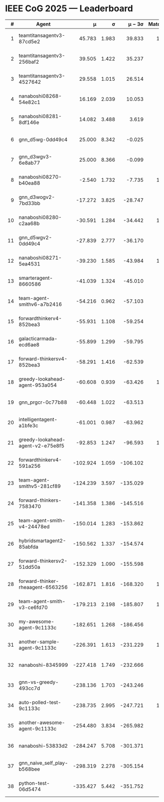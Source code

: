 # IEEE CoG 2025 — Leaderboard

| # | Agent | μ | σ | μ − 3σ | Matches | Updated |
|---:|---|---:|---:|---:|---:|---|
| 1 | teamtitansagentv3-87cd5e2 | 45.783 | 1.983 | 39.833 | 1020 | 2025-08-28 19:17 |
| 2 | teamtitansagentv3-256baf2 | 39.505 | 1.422 | 35.237 | 720 | 2025-08-28 19:17 |
| 3 | teamtitansagentv3-4527642 | 29.558 | 1.015 | 26.514 | 900 | 2025-08-28 19:17 |
| 4 | nanaboshi08268-54e82c1 | 16.169 | 2.039 | 10.053 | 800 | 2025-08-28 19:17 |
| 5 | nanaboshi08281-8df146e | 14.082 | 3.488 | 3.619 | 40 | 2025-08-28 19:17 |
| 6 | gnn_d5wg-0dd49c4 | 25.000 | 8.342 | -0.025 | 20 | 2025-08-28 19:17 |
| 7 | gnn_d3wgv3-6e8ab77 | 25.000 | 8.366 | -0.099 | 80 | 2025-08-28 19:17 |
| 8 | nanaboshi08270-b40ea88 | -2.540 | 1.732 | -7.735 | 1000 | 2025-08-28 19:17 |
| 9 | gnn_d3wogv2-7bd33bb | -17.272 | 3.825 | -28.747 | 48 | 2025-08-28 19:17 |
| 10 | nanaboshi08280-c2aa68b | -30.591 | 1.284 | -34.442 | 1040 | 2025-08-28 19:17 |
| 11 | gnn_d5wgv2-0dd49c4 | -27.839 | 2.777 | -36.170 | 40 | 2025-08-28 19:17 |
| 12 | nanaboshi08271-5ea4531 | -39.230 | 1.585 | -43.984 | 1320 | 2025-08-28 19:17 |
| 13 | smarteragent-8660586 | -41.039 | 1.324 | -45.010 | 920 | 2025-08-28 19:17 |
| 14 | team-agent-smithv6-a7b2416 | -54.216 | 0.962 | -57.103 | 980 | 2025-08-28 19:17 |
| 15 | forwardthinkerv4-852bea3 | -55.931 | 1.108 | -59.254 | 824 | 2025-08-28 19:17 |
| 16 | galacticarmada-ecd6ae8 | -55.899 | 1.299 | -59.795 | 920 | 2025-08-28 19:17 |
| 17 | forward-thinkersv4-852bea3 | -58.291 | 1.416 | -62.539 | 722 | 2025-08-28 19:17 |
| 18 | greedy-lookahead-agent-953a054 | -60.608 | 0.939 | -63.426 | 1080 | 2025-08-28 19:17 |
| 19 | gnn_prgcr-0c77b88 | -60.448 | 1.022 | -63.513 | 850 | 2025-08-28 19:17 |
| 20 | intelligentagent-a1bfe3c | -61.001 | 0.987 | -63.962 | 740 | 2025-08-28 19:17 |
| 21 | greedy-lookahead-agent-v2-e75e8f5 | -92.853 | 1.247 | -96.593 | 1000 | 2025-08-28 19:17 |
| 22 | forwardthinkerv4-591a256 | -102.924 | 1.059 | -106.102 | 975 | 2025-08-28 19:17 |
| 23 | team-agent-smithv5-281cf89 | -124.239 | 3.597 | -135.029 | 780 | 2025-08-28 19:17 |
| 24 | forward-thinkers-7583470 | -141.358 | 1.386 | -145.516 | 780 | 2025-08-28 19:17 |
| 25 | team-agent-smith-v4-24478ed | -150.014 | 1.283 | -153.862 | 998 | 2025-08-28 19:17 |
| 26 | hybridsmartagent2-85abfda | -150.562 | 1.337 | -154.574 | 979 | 2025-08-28 19:17 |
| 27 | forward-thinkersv2-51dd50a | -152.329 | 1.090 | -155.598 | 944 | 2025-08-28 19:17 |
| 28 | forward-thinker-rheaagent-6563256 | -162.871 | 1.816 | -168.320 | 1004 | 2025-08-28 19:17 |
| 29 | team-agent-smith-v3-ce6fd70 | -179.213 | 2.198 | -185.807 | 1138 | 2025-08-28 19:17 |
| 30 | my-awesome-agent-9c1133c | -182.651 | 1.268 | -186.456 | 960 | 2025-08-28 19:17 |
| 31 | another-sample-agent-9c1133c | -226.391 | 1.613 | -231.229 | 1020 | 2025-08-28 19:17 |
| 32 | nanaboshi-8345999 | -227.418 | 1.749 | -232.666 | 820 | 2025-08-28 19:17 |
| 33 | gnn-vs-greedy-493cc7d | -238.136 | 1.703 | -243.246 | 720 | 2025-08-28 19:17 |
| 34 | auto-polled-test-9c1133c | -238.735 | 2.995 | -247.721 | 1040 | 2025-08-28 19:17 |
| 35 | another-awesome-agent-9c1133c | -254.480 | 3.834 | -265.982 | 860 | 2025-08-28 19:17 |
| 36 | nanaboshi-53833d2 | -284.247 | 5.708 | -301.371 | 800 | 2025-08-28 19:17 |
| 37 | gnn_naive_self_play-b568bee | -298.319 | 2.278 | -305.154 | 700 | 2025-08-28 19:17 |
| 38 | python-test-06d5474 | -335.427 | 5.442 | -351.752 | 910 | 2025-08-28 19:17 |
